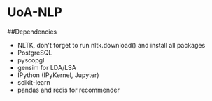 # UoA-NLP

##Dependencies
- NLTK, don't forget to run nltk.download() and install all packages
- PostgreSQL
- pyscopgl
- gensim for LDA/LSA
- IPython (IPyKernel, Jupyter)
- scikit-learn
- pandas and redis for recommender
